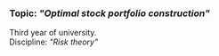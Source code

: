 ### Topic: *"Optimal stock portfolio construction"*
Third year of university.<br>
Discipline: *"Risk theory"*
